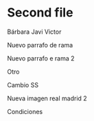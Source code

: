 # Second file

Bárbara
Javi
Victor


Nuevo parrafo de rama

Nuevo parrafo e rama 2

Otro


Cambio SS


Nueva imagen real madrid 2


Condiciones
